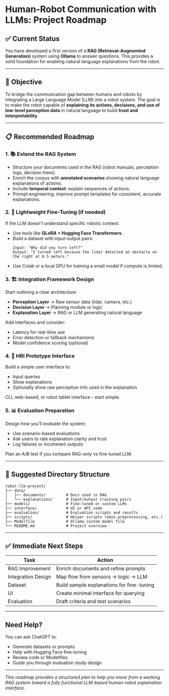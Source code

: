 # Human-Robot Communication with LLMs: Project Roadmap

## ✅ Current Status

You have developed a first version of a **RAG (Retrieval-Augmented Generation)** system using **Ollama** to answer questions. This provides a solid foundation for enabling natural language explanations from the robot.

---

## 🎯 Objective

To bridge the communication gap between humans and robots by integrating a Large Language Model (LLM) into a robot system. The goal is to make the robot capable of **explaining its actions, decisions, and use of low-level perception data** in natural language to build **trust and interpretability**.

---

## 📋 Recommended Roadmap

### 1. 📚 Extend the RAG System

- Structure your documents used in the RAG (robot manuals, perception logs, decision trees).
- Enrich the corpus with **annotated scenarios** showing natural language explanations of actions.
- Include **temporal context**: explain sequences of actions.
- Prompt engineering: improve prompt templates for consistent, accurate explanations.

### 2. 🧠 Lightweight Fine-Tuning (if needed)

If the LLM doesn't understand specific robotic context:

- Use tools like **QLoRA + Hugging Face Transformers**.
- Build a dataset with input-output pairs:
  ```
  Input: "Why did you turn left?"
  Output: "I turned left because the lidar detected an obstacle on the right at 0.5 meters."
  ```
- Use Colab or a local GPU for training a small model if compute is limited.

### 3. 🏗️ Integration Framework Design

Start outlining a clear architecture:

- **Perception Layer** → Raw sensor data (lidar, camera, etc.)
- **Decision Layer** → Planning module or logic
- **Explanation Layer** → RAG or LLM generating natural language

Add interfaces and consider:
- Latency for real-time use
- Error detection or fallback mechanisms
- Model confidence scoring (optional)

### 4. 💬 HRI Prototype Interface

Build a simple user interface to:
- Input queries
- Show explanations
- Optionally show raw perception info used in the explanation

CLI, web-based, or robot tablet interface – start simple.

### 5. 📊 Evaluation Preparation

Design how you'll evaluate the system:
- Use scenario-based evaluations
- Ask users to rate explanation clarity and trust
- Log failures or incoherent outputs

Plan an A/B test if you compare RAG-only vs fine-tuned LLM.

---

## 📂 Suggested Directory Structure

```
robot-llm-project/
├── data/
│   ├── documents/         # Docs used in RAG
│   └── explanations/      # Input/output training pairs
├── models/                # Fine-tuned or custom LLMs
├── interface/             # UI or API code
├── evaluation/            # Evaluation scripts and results
├── scripts/               # Helper scripts (data preprocessing, etc.)
├── Modelfile              # Ollama custom model file
└── README.md              # Project overview
```

---

## ✅ Immediate Next Steps

| Task | Action |
|------|--------|
| RAG Improvement | Enrich documents and refine prompts |
| Integration Design | Map flow from sensors → logic → LLM |
| Dataset | Build sample explanations for fine-tuning |
| UI | Create minimal interface for querying |
| Evaluation | Draft criteria and test scenarios |

---

## Need Help?

You can ask ChatGPT to:
- Generate datasets or prompts
- Help with Hugging Face fine-tuning
- Review code or Modelfiles
- Guide you through evaluation study design

---

*This roadmap provides a structured plan to help you move from a working RAG system toward a fully functional LLM-based human-robot explanation interface.*
